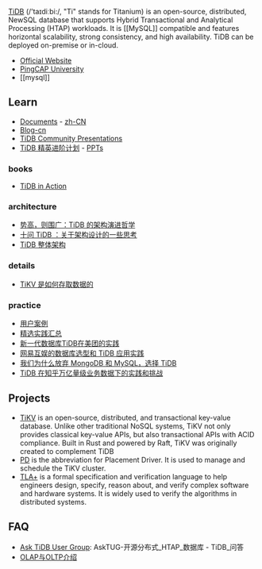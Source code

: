 [TiDB](https://github.com/pingcap/tidb) (/’taɪdiːbi:/, "Ti" stands for Titanium) is an open-source, distributed, NewSQL database that supports Hybrid Transactional and Analytical Processing (HTAP) workloads. It is [[MySQL]] compatible and features horizontal scalability, strong consistency, and high availability. TiDB can be deployed on-premise or in-cloud.

- [Official Website](https://pingcap.com/en/)
- [PingCAP University](https://university.pingcap.com/)
- [[mysql]]



## Learn
- [Documents](https://docs.pingcap.com/tidb/stable) - [zh-CN](https://docs.pingcap.com/zh/tidb/stable)
- [Blog-cn](https://pingcap.com/blog-cn/)
- [TiDB Community Presentations](https://github.com/pingcap/presentations)
- [TiDB 精英进阶计划](https://www.bilibili.com/video/BV1pp4y1X7UQ) - [PPTs](https://github.com/pingcap/presentations/tree/master/TiDB-Elite-Training-Camp)

### books
- [TiDB in Action](https://book.tidb.io/)

### architecture
- [势高，则围广：TiDB 的架构演进哲学](https://www.infoq.cn/article/Qw_8ubZFgtQlcZmZHBlA)
- [十问 TiDB ：关于架构设计的一些思考](https://pingcap.com/blog-cn/10-questions-tidb-structure/)
- [TiDB 整体架构](https://book.tidb.io/session1/chapter1/tidb-architecture.html)

### details
- [TiKV 是如何存取数据的](https://pingcap.com/blog-cn/how-tikv-store-get-data/)

### practice
- [用户案例](https://pingcap.com/cases-cn/user-case-zhihu/)
- [精选实践汇总](https://asktug.com/t/topic/34701)
- [新一代数据库TiDB在美团的实践](https://tech.meituan.com/2018/11/22/mysql-pingcap-practice.html)
- [网易互娱的数据库选型和 TiDB 应用实践](https://www.infoq.cn/article/umuBqMCpWWGo4QYMksc0)
- [我们为什么放弃 MongoDB 和 MySQL，选择 TiDB](https://yq.aliyun.com/articles/768592)
- [TiDB 在知乎万亿量级业务数据下的实践和挑战](https://zhuanlan.zhihu.com/p/71023604)



## Projects
- [TiKV](https://github.com/tikv/tikv) is an open-source, distributed, and transactional key-value database. Unlike other traditional NoSQL systems, TiKV not only provides classical key-value APIs, but also transactional APIs with ACID compliance. Built in Rust and powered by Raft, TiKV was originally created to complement TiDB
- [PD](https://github.com/tikv/pd) is the abbreviation for Placement Driver. It is used to manage and schedule the TiKV cluster.
- [TLA+](https://github.com/pingcap/tla-plus) is a formal specification and verification language to help engineers design, specify, reason about, and verify complex software and hardware systems. It is widely used to verify the algorithms in distributed systems.



## FAQ
- [Ask TiDB User Group](https://asktug.com/): AskTUG-开源分布式_HTAP_数据库 - TiDB_问答
- [OLAP与OLTP介绍](https://developer.aliyun.com/article/345453)
